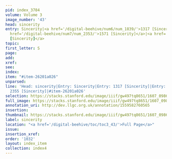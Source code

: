 ```yaml
---
pid: index_3784
volume: Volume 3
image_number: '43'
head: sincerity
entry: Sincerity|<a href='/digital-beehive/num6/num_1839/'>1317 [Sincerity]</a>|<a
  href='/digital-beehive/num7/num_2353/'>1571 [Sincerity]</a>|<a href='/digital-beehive/num10/num_3327/'>2355
  [Sincerity]</a>
topic:
first_letter: S
page:
add:
xref:
see:
index:
item: "#item-26201a026"
unparsed:
line: 'Head: sincerity|Entry: Sincerity|Entry: 1317 [Sincerity]|Entry: 1571 [Sincerity]|Entry:
  2355 [Sincerity]|#item-26201a026'
selection: https://stacks.stanford.edu/image/iiif/gw497tq8651/1607_0986/175,3336,744,170/full/0/default.jpg
full_image: https://stacks.stanford.edu/image/iiif/gw497tq8651/1607_0986/full/full/0/default.jpg
annotation_uri: http://dev.llgc.org.uk/annotation/1559582760565
insertion:
thumbnail: https://stacks.stanford.edu/image/iiif/gw497tq8651/1607_0986/175,3336,744,170/150,/0/default.jpg
label: sincerity
location: "<a href='/digital-beehive/toc/toc3_43/'>Full Page</a>"
issue:
insertion_xref:
order: '1032'
layout: index_item
collection: index4
---
```

